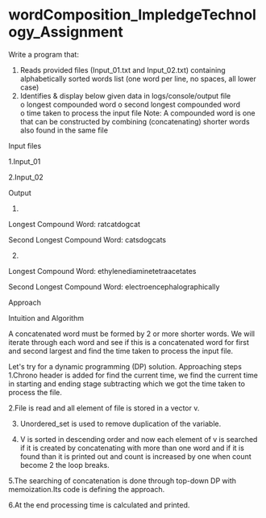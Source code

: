 # wordComposition_ImpledgeTechnology_Assignment

Write a program that:  
1. Reads provided files (Input_01.txt and Input_02.txt) containing alphabetically sorted words list (one word per line, no spaces, all lower case)  
2. Identifies & display below given data in logs/console/output file  
 o longest compounded word 
 o second longest compounded word  
 o time taken to process the input file 
Note: A compounded word is one that can be constructed by combining (concatenating) shorter words also found in the same file 

Input files

1.Input_01

2.Input_02

Output

 1.
 Longest Compound Word: ratcatdogcat 
 
 Second Longest Compound Word: catsdogcats 
 
 
 2.
 Longest Compound Word: ethylenediaminetetraacetates 
 
 Second Longest Compound Word: electroencephalographically 
 
 
 Approach
 
 Intuition and Algorithm
 
A concatenated word must be formed by 2 or more shorter words. We will iterate through each word and see if this is a concatenated word for first and second largest and find the time taken to process the input file.

Let's try for a dynamic programming (DP) solution. Approaching steps
1.Chrono header is added for find the current time, we find the current time in starting and ending stage subtracting which we got the time taken to process the file.

2.File is read and all element of file is stored in a vector v.

3. Unordered_set is used to remove duplication of the variable.

4. V is sorted in descending order and now each element of v is searched if it is created by concatenating with more than one word and if it is found than it is printed out and count is increased by one when count become 2 the loop breaks.

5.The searching of concatenation is done through top-down DP with memoization.Its code is defining the approach.

6.At the end processing time is calculated and printed.
